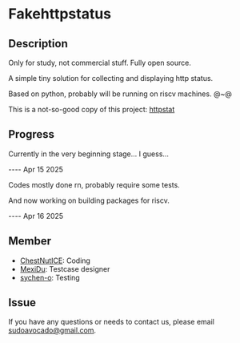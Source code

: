 # Fakehttpstatus

## Description

Only for study, not commercial stuff. Fully open source.

A simple tiny solution for collecting and displaying http status.

Based on python, probably will be running on riscv machines. @~@

This is a not-so-good copy of this project: [httpstat](https://github.com/reorx/httpstat)

## Progress

Currently in the very beginning stage... I guess...

---- Apr 15 2025

Codes mostly done rn, probably require some tests.

And now working on building packages for riscv.

---- Apr 16 2025

## Member

* [ChestNutICE](https://github.com/ChestNutICE): Coding
* [MexiDu](https://github.com/mexidus): Testcase designer
* [sychen-o](https://github.com/sychen-o): Testing

## Issue

If you have any questions or needs to contact us, please email <sudoavocado@gmail.com>.
